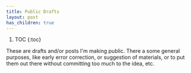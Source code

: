 ```yaml
---
title: Public Drafts
layout: post
has_children: true
---
```


1. TOC
{:toc}

These are drafts and/or posts I'm making public. There a some general purposes, like early error correction, or suggestion of materials, or to put them out there without committing too much to the idea, etc.
